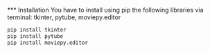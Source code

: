 *** Installation
 You have to install using pip the following libraries via terminal: tkinter, pytube, moviepy.editor


```bash
pip install tkinter
pip install pytube
pip install moviepy.editor
```